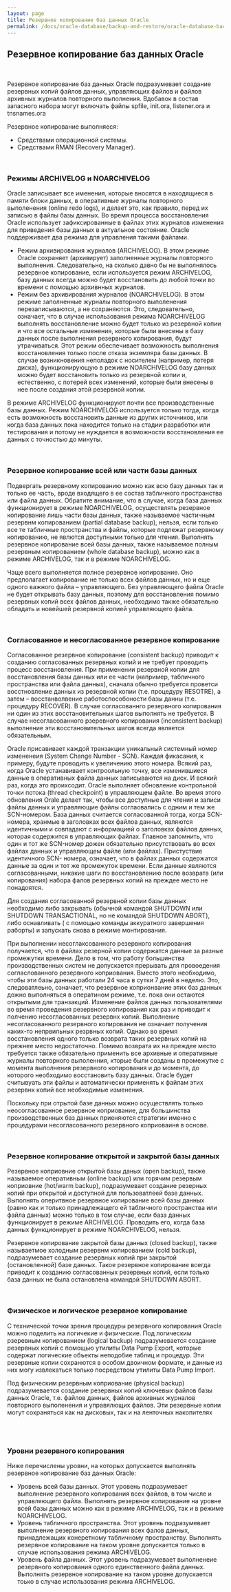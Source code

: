 ```yaml
---
layout: page
title: Резервное копирование баз данных Oracle
permalink: /docs/oracle-database/backup-and-restore/oracle-database-backup/
---
```




<h2>Резервное копирование баз данных Oracle</h2><br/>

Резервное копирование баз данных Oracle подразумевает создание резервных копий файлов данных, управляющих файлов и файлов архивных журналов повторного выполнения.
Вдобавок в состав запасного набора могут включать файлы spfile, init.ora, listener.ora и tnsnames.ora


Резервное копирование выполняеся:


<ul>
<li>Средствами операционной системы. </li>
<li>Средствами RMAN (Recovery Manager). </li>
</ul>

<br/>
<h3>Режимы ARCHIVELOG  и NOARCHIVELOG</h3>


Oracle записывает все именения, которые вносятся в находящиеся в памяти блоки данных, в оперативные журналы повторного выполенения (online redo logs), и делает это, как правило, перед их записью в файлы базы данных. Во время процесса восстановления Oracle использует зафиксированные в файлах этих журналов изменения для приведения базы данных в актуальное состояние. Oracle поддерживает два режима для управления такими файлами.


<ul>
<li>Режим архивирования журналов (ARCHIVELOG). В этом режиме Oracle сохраняет (архивирует) заполненные журналы повторного выполнения. Следовательно, на сколько давно бы не выполнялось резервное копирование, если используется режим ARCHIVELOG, базу данных всегда можно будет восстановить до любой точки во времени с помощью архивнных журналов. </li>

<li>
Режим без архивирования журналов (NOARCHIVELOG). В этом режиме заполненные журналы повторного выполенения перезаписываются, а не сохраняются. Это, следовательно, означает, что в случае использования режима NOARCHIVELOG выполнять восстановление можно будет только из резервной копии и что все остальные изменения, которые были внесены в базу данных после выполнения резервного копирования, будут утрачиваться. Этот режим обеспечивает возможность выполнения восстановления только после отказа экземляра базы данных.  В случае возникновения неполадок с носителем (например, потеря диска), функционирующую в режиме NOARCHIVELOG базу данных можно будет восстановить только из резервной копии и, естественно, с потерей всех изменений, которые были внесены в нее после создания этой резервной копии. </li>
</ul>

В режиме ARCHIVELOG функционируют почти все производственные базы данных. Режим NOARCHIVELOG используется только  тогда, когда есть возможность восстановить данные из других источников, или когда база данных пока находится только на стадии разработки или тестирования и потому не нуждается в возможности восстановления ее данных с точностью до минуты.

<br/>
<h3>Резервное копирование всей или части базы данных</h3>


Подвергать резервному копированию можно как всю базу данных так и только ее часть, вроде входящего в ее состав табличного пространства или файла данных. Обратите внимание, что в случае, когда база данных функционирует в режиме NOARCHIVELOG, осуществлять резервное копирование лишь части базы данных, также называемое частичным резервнм копированием (partial database backup), нельзя, если только все те табличные пространства и файлы, которые подлежат  резервному копированию, не явлются доступными только для чтения.  Выполнять резервное копирование всей базы данных, также называемое полным резервным копированием (whole database backup), можно как в режиме ARCHIVELOG, так и в режиме NOARCHIVELOG.


Чаще всего выполняется полное резервное копирование. Оно предполагает копирование не только всех файлов данных, но и еще одного важного файла – управляющего.  Без управляющего файла Oracle не будет открывать базу данных, поэтому для восстановления помимо резервных копий всех файлов данных, необходимо также обязательно обладать и новейшей резервной копией управляющего файла.

<br/>
<h3>Согласованное и несогласованное резервное копирование</h3>


Согласованное резервное копирование (consistent backup) приводит к созданию согласованных резервных копий и не требует проводить процесс восстановления.  При применении резервной копии для восстановления базы данных или ее части (например, табличного пространства или файла данных), сначала обычно требуется проветси восстновление данных из резервной копии (т.е. процедуру RESOTRE), а затем – восстанволвение работоспособоности базы данны (т.е. процедуру RECOVER). В случае согласованнго резервного копирования ни один из этих восстановительных шагов выполнять не требуется. В случае несогласованного рзеревного копирования (inconsistent backup) выполнение эти восстановительных шагов всегда является обязательным.


Oracle присавивает каждой транзакции уникальный системный номер измененеия (System Change Number - SCN). Каждая фикасания, к примеру, будуте проводить к увеличению этого номера. Всякий раз, когда Oracle устанавивает контроольную точку, все изменившиеся данные в оперативных файла данных записываются на диск.  И всякий раз, когда это проихсодит. Oracle выполняет обновление контрольной точки потока (thread checkpoint) в управляющем файле. Во время этого обновления Orale делает так, чтобы все доступные для чтения и записи файлы данных и управляющие файлы соглаовались с одним и тем же SCN-номером. База данных считается согласованной тогда, когда SCN-номера, хранмые  в заголовках всех файлов данных, являются идентичными и совпадают с информацией о заголовках файлов данных, которая содержится в управляющих файлах. Главное запомнить, что один и тот же SCN-номер дожен обязательно присутствовать во всех файлах данных и управляющем файле (или файлах). Пристуствие идентичного SCN- номера, означает, что в файлах данных содержатся данные за один и тот же промежуток времени. Если данные являются согласованными, никакие шаги по восстановлению после возврата (или копирования) набора фалов резервных копий на преждее место не понадоятся.


Для создания согласованной резервной копии базы данных необходимо либо закрывать (обычной командой SHUTDOWN или SHUTDOWN TRANSACTIONAL, но не командой SHUTDOWN ABORT), либо оснавливать  ( с помощью команды аккуратного завершения раборты) и запускать снова в режиме монтирования.


При выполнении несоглаксованного резервного копирования получается, что в файлах резерной копии содержатся данные за разные промежутки времени. Дело в том, что работу большинства производственных систем не допускается прерывать для провоедения согласлованного резервного коприования. Вместо этого необходимо, чтобы эти базы данных работали 24 часа в сутки 7 дней в неделю. Это, следоватлеьно, означает, что резервное коприонвание этих баз данных дожно выполняться в оператином режиме, т.е. пока они остаются открытыми для транзакций.  Изменение файлов данных пользователями во время проведения резервного копирования  как раз и приводит к полчению несогласованных резервнх копий. Выполнение несогласованного резервного копирования не означает получения каких-то непрвильных резрвных  копий.  Однако во время восстановления одного только возврата таких резервных копий на прежнее место недостаточно. Помимо возврата их на преждее место требуется также обязательно применить все архивные и оперативные журналы повторного выполенния, кторые были созданы в промежутке с момента выполнения резервного копирования и до момента, до которого необходимо восстановить базу данных. Oracle будет считывуать эти файлы и автоматически применять к файлам этих резервнх копий все необходимые изменения.

Поскольку при отрытой базе данных можно осуществлять только неосогласованное резервное коприование, для большинства производственных баз данных приеняются стратегии именно с процедурами несогласованного резервного коприоваиня в основе.

<br/>
<h3>Резервное копирование открытой и закрытой базы данных</h3>


Резервное коприовние открытой базы даных (open backup), также называемое оперативным (online backup) или горячим резервым коприовние (hot/warm backup), подразумевает создание резерных копий при открытой и доступной для пользоватлеей базе данных. Выполнять оперитвное резервное копирование всей базы данных (равно как и только принадлежащего ей табличного пространства или файла данных) можно только в том случае, если база данных функционирует в режиме ARCHIVELOG. Проводить его, когда база данных функционирует в режиме NOARCHIVELOG, нельзя.

Резервное копирование закрытой базы данных (closed backup), также называетмое холодным резервнм копированием (cold backup), подразумевает создание резервных копий при закрытой (остановленной) базе данных. Такое резервное копирование всегда приводит к созданию согласованных резервных копий, если только база данных не была остановлена командой SHUTDOWN ABORT.

<br/>
<h3>Физическое и логическое резервное копирование</h3>


С технической точки зрения процедуры резервного копирования Oracle можно поделить на логичекие и физические. Под логическим рзеревным копированием (logical backup) подразумевается создание резервных копий с помощью утилиты Data Pump Export, которые содержат логические объекты неподобие таблиц и процедур. Эти резервные копии сохранются в особом двоичном формате,  и данные из них могу извлекаться только посредством утилиты Data Pump Import.


Под физическим резервным коприование (physical backup) подразумевается создание резервных копий ключевых файлов базы данных Oracle, т.е. файлов данных, файлов архивных журналов повторного выполенения и управялющих файлов. Эти резервные копии могут сохраняться как на дисковых, так и на ленточных накопителях<br/><br/>

<br/>
<h3>Уровни резервного копирования</h3>
Ниже перечислены уровни, на которых допускается выполнять резервное копирование баз данных Oracle:


<ul>
<li>Уровень всей базы данных. Этот уровень подразумевает выполнение резервного копирования всех файлов, в том числе и управляющего файла. Выполнять резервное копирование на уровне всей базы данных можно как в режиме ARCHIVELOG, так и в режиме NOARCHIVELOG. </li>
<li>Уровень табличного пространства. Этот уровень подразумевает выполнение резервного копирования всех фалов данных, принадлежащих конеретному табличному пространству. Выполнять резервное копирование на таком уровне допускается только в случае использования режима ARCHIVELOG. </li>
<li>Уровень файла данных. Этот уровень подразумевает выполненеие резервного копирования одного единственного файла данных. Выполнять резервное копирование на таком уровне допускается тоько в случае использования режима ARCHIVELOG. </li>
</ul>
